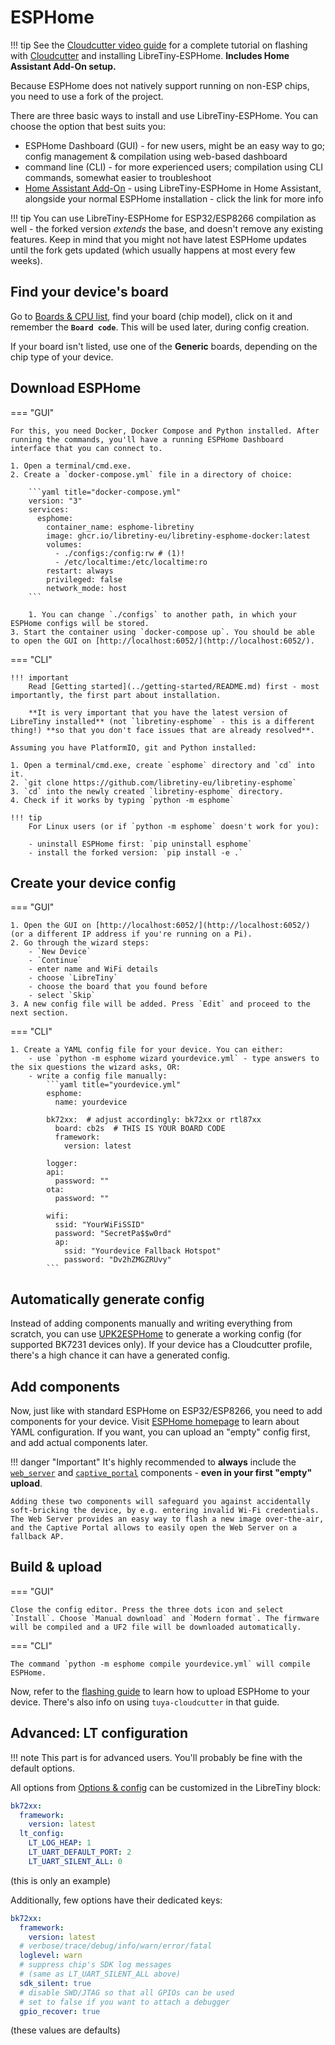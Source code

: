 # ESPHome

!!! tip
	See the [Cloudcutter video guide](https://www.youtube.com/watch?v=sSj8f-HCHQ0) for a complete tutorial on flashing with [Cloudcutter](https://github.com/tuya-cloudcutter/tuya-cloudcutter) and installing LibreTiny-ESPHome. **Includes Home Assistant Add-On setup.**

Because ESPHome does not natively support running on non-ESP chips, you need to use a fork of the project.

There are three basic ways to install and use LibreTiny-ESPHome. You can choose the option that best suits you:

- ESPHome Dashboard (GUI) - for new users, might be an easy way to go; config management & compilation using web-based dashboard
- command line (CLI) - for more experienced users; compilation using CLI commands, somewhat easier to troubleshoot
- [Home Assistant Add-On](https://github.com/libretiny-eu/esphome-hass-addon/pkgs/container/libretiny-esphome-hassio) - using LibreTiny-ESPHome in Home Assistant, alongside your normal ESPHome installation - click the link for more info

!!! tip
	You can use LibreTiny-ESPHome for ESP32/ESP8266 compilation as well - the forked version *extends* the base, and doesn't remove any existing features. Keep in mind that you might not have latest ESPHome updates until the fork gets updated (which usually happens at most every few weeks).

## Find your device's board

Go to [Boards & CPU list](../status/supported.md), find your board (chip model), click on it and remember the **`Board code`**. This will be used later, during config creation.

If your board isn't listed, use one of the **Generic** boards, depending on the chip type of your device.

## Download ESPHome

=== "GUI"

	For this, you need Docker, Docker Compose and Python installed. After running the commands, you'll have a running ESPHome Dashboard interface that you can connect to.

	1. Open a terminal/cmd.exe.
	2. Create a `docker-compose.yml` file in a directory of choice:

		```yaml title="docker-compose.yml"
		version: "3"
		services:
		  esphome:
		    container_name: esphome-libretiny
		    image: ghcr.io/libretiny-eu/libretiny-esphome-docker:latest
		    volumes:
		      - ./configs:/config:rw # (1)!
		      - /etc/localtime:/etc/localtime:ro
		    restart: always
		    privileged: false
		    network_mode: host
		```

		1. You can change `./configs` to another path, in which your ESPHome configs will be stored.
	3. Start the container using `docker-compose up`. You should be able to open the GUI on [http://localhost:6052/](http://localhost:6052/).

=== "CLI"

	!!! important
		Read [Getting started](../getting-started/README.md) first - most importantly, the first part about installation.

		**It is very important that you have the latest version of LibreTiny installed** (not `libretiny-esphome` - this is a different thing!) **so that you don't face issues that are already resolved**.

	Assuming you have PlatformIO, git and Python installed:

	1. Open a terminal/cmd.exe, create `esphome` directory and `cd` into it.
	2. `git clone https://github.com/libretiny-eu/libretiny-esphome`
	3. `cd` into the newly created `libretiny-esphome` directory.
	4. Check if it works by typing `python -m esphome`

	!!! tip
		For Linux users (or if `python -m esphome` doesn't work for you):

		- uninstall ESPHome first: `pip uninstall esphome`
		- install the forked version: `pip install -e .`

## Create your device config

=== "GUI"

	1. Open the GUI on [http://localhost:6052/](http://localhost:6052/) (or a different IP address if you're running on a Pi).
	2. Go through the wizard steps:
		- `New Device`
		- `Continue`
		- enter name and WiFi details
		- choose `LibreTiny`
		- choose the board that you found before
		- select `Skip`
	3. A new config file will be added. Press `Edit` and proceed to the next section.

=== "CLI"

	1. Create a YAML config file for your device. You can either:
		- use `python -m esphome wizard yourdevice.yml` - type answers to the six questions the wizard asks, OR:
		- write a config file manually:
			```yaml title="yourdevice.yml"
			esphome:
			  name: yourdevice

			bk72xx:  # adjust accordingly: bk72xx or rtl87xx
			  board: cb2s  # THIS IS YOUR BOARD CODE
			  framework:
			    version: latest

			logger:
			api:
			  password: ""
			ota:
			  password: ""

			wifi:
			  ssid: "YourWiFiSSID"
			  password: "SecretPa$$w0rd"
			  ap:
			    ssid: "Yourdevice Fallback Hotspot"
			    password: "Dv2hZMGZRUvy"
			```

## Automatically generate config

Instead of adding components manually and writing everything from scratch, you can use [UPK2ESPHome](https://upk.libretiny.eu/) to generate a working config (for supported BK7231 devices only). If your device has a Cloudcutter profile, there's a high chance it can have a generated config.

## Add components

Now, just like with standard ESPHome on ESP32/ESP8266, you need to add components for your device. Visit [ESPHome homepage](https://esphome.io/) to learn about YAML configuration. If you want, you can upload an "empty" config first, and add actual components later.

!!! danger "Important"
	It's highly recommended to **always** include the [`web_server`](https://esphome.io/components/web_server.html) and [`captive_portal`](https://esphome.io/components/captive_portal.html) components - **even in your first "empty" upload**.

	Adding these two components will safeguard you against accidentally soft-bricking the device, by e.g. entering invalid Wi-Fi credentials. The Web Server provides an easy way to flash a new image over-the-air, and the Captive Portal allows to easily open the Web Server on a fallback AP.

## Build & upload

=== "GUI"

	Close the config editor. Press the three dots icon and select `Install`. Choose `Manual download` and `Modern format`. The firmware will be compiled and a UF2 file will be downloaded automatically.

=== "CLI"

	The command `python -m esphome compile yourdevice.yml` will compile ESPHome.

Now, refer to the [flashing guide](../flashing/esphome.md) to learn how to upload ESPHome to your device. There's also info on using `tuya-cloudcutter` in that guide.

## Advanced: LT configuration

!!! note
	This part is for advanced users. You'll probably be fine with the default options.

All options from [Options & config](../dev/config.md) can be customized in the LibreTiny block:

```yaml title="yourdevice.yml"
bk72xx:
  framework:
    version: latest
  lt_config:
    LT_LOG_HEAP: 1
    LT_UART_DEFAULT_PORT: 2
    LT_UART_SILENT_ALL: 0
```
(this is only an example)

Additionally, few options have their dedicated keys:

```yaml title="yourdevice.yml"
bk72xx:
  framework:
    version: latest
  # verbose/trace/debug/info/warn/error/fatal
  loglevel: warn
  # suppress chip's SDK log messages
  # (same as LT_UART_SILENT_ALL above)
  sdk_silent: true
  # disable SWD/JTAG so that all GPIOs can be used
  # set to false if you want to attach a debugger
  gpio_recover: true
```
(these values are defaults)
